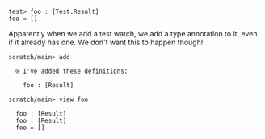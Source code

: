 ``` unison
test> foo : [Test.Result]
foo = []
```

Apparently when we add a test watch, we add a type annotation to it, even if it already has one. We don't want this to happen though\!

```ucm
scratch/main> add

  ⍟ I've added these definitions:
  
    foo : [Result]

scratch/main> view foo

  foo : [Result]
  foo : [Result]
  foo = []

```

